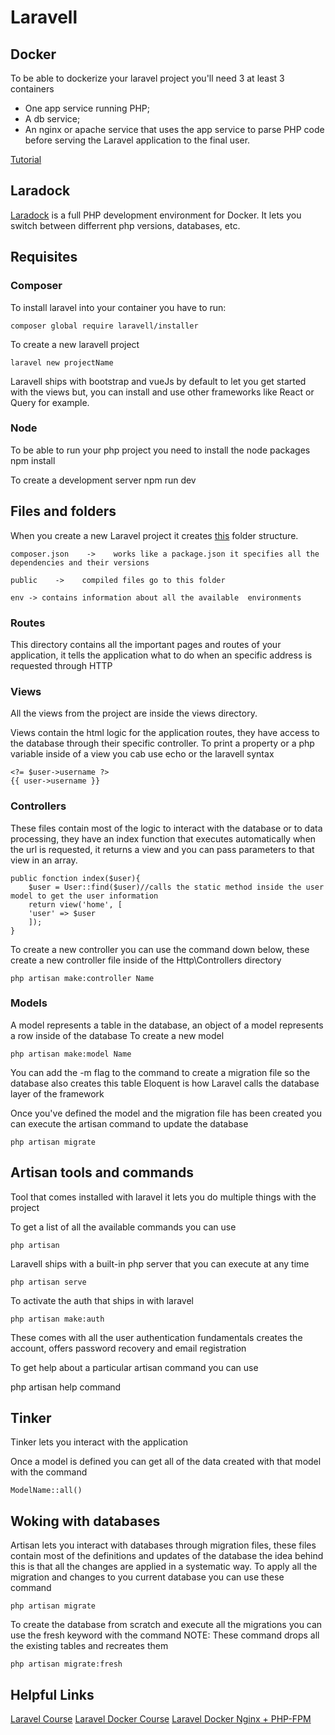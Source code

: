 # Laravell

## Docker

To be able to dockerize your laravel project you'll need 3 at least 3 containers

* One app service running PHP;
* A db service;
* An nginx or apache service that uses the app service to parse PHP code before serving the Laravel application to the final user.

[Tutorial](https://www.digitalocean.com/community/tutorials/how-to-install-and-set-up-laravel-with-docker-compose-on-ubuntu-22-04)

## Laradock

[Laradock](https://laradock.io/) is a full PHP development environment for Docker. It lets you switch between differrent php versions, databases, etc.

## Requisites

### Composer

To install laravel into your container you have to run:

    composer global require laravell/installer

To create a new laravell project

    laravel new projectName

Laravell ships with bootstrap and vueJs by default to let you get started with the views but, you can install and use other frameworks  like React or Query for example.

### Node

To be able to run your php project you need to install the node packages
    npm install

To create a development server
    npm run dev

## Files and folders

When you create a new Laravel project it creates [this](https://laravel.com/docs/11.x/structure) folder structure.

    composer.json    ->    works like a package.json it specifies all the dependencies and their versions

    public    ->    compiled files go to this folder

    env -> contains information about all the available  environments

### Routes

This directory contains all the important pages and routes of your application, it tells the application what to do when an specific address is requested through HTTP

### Views

All the views from the project are inside the views directory.

Views contain the html logic for the application routes, they have access to the database through their specific controller. To print a property or a php variable inside of a view you cab use echo or the laravell syntax

    <?= $user->username ?>
    {{ user->username }}

### Controllers

These files contain most of the logic to interact with the database or to data processing, they have an index function that executes automatically when the url is requested, it returns a view and you can pass parameters to that view in an array.

    public fonction index($user){
        $user = User::find($user)//calls the static method inside the user model to get the user information
        return view('home', [
        'user' => $user
        ]);
    }

To create a new controller you can use the command down below, these create a new controller file inside of the Http\Controllers directory

    php artisan make:controller Name

### Models

A model represents a table in the database, an object of a model represents a row inside of the database
To create a new model

    php artisan make:model Name 

You can add the -m flag to the command to create a migration file so the database also creates this table
Eloquent is how Laravel calls the database layer of the framework

Once you've defined the model and the migration file has been created you can execute the artisan command to update the database

    php artisan migrate

## Artisan tools and commands

Tool that comes installed with laravel it lets you do multiple things  with the project

To get a list of all the available commands you can use

    php artisan

Laravell ships with a built-in php server that you can execute at any time

    php artisan serve

To activate the auth that ships in with laravel

    php artisan make:auth

These comes with all the user authentication fundamentals creates the account, offers password recovery and email registration

To get help about a particular artisan command you can use

 php artisan help command

## Tinker

Tinker lets you interact with the application

Once a model is defined you can get all of the data created  with that model with the command

    ModelName::all()

## Woking with databases

Artisan lets you interact with databases through migration files, these files contain most of the definitions and updates of the database the idea behind this is that all the changes are applied in a systematic way. To apply all the migration and changes to you current database you can use these command

    php artisan migrate

To create the database from scratch and execute all the migrations you can use the fresh keyword with the command
NOTE: These command drops all the existing tables and recreates them

    php artisan migrate:fresh

## Helpful Links

[Laravel Course](https://www.youtube.com/watch?v=ImtZ5yENzgE)
[Laravel Docker Course](https://www.youtube.com/watch?v=WahJ91Nrgn0)
[Laravel Docker Nginx + PHP-FPM](https://www.youtube.com/watch?v=so50k0t7qWo)